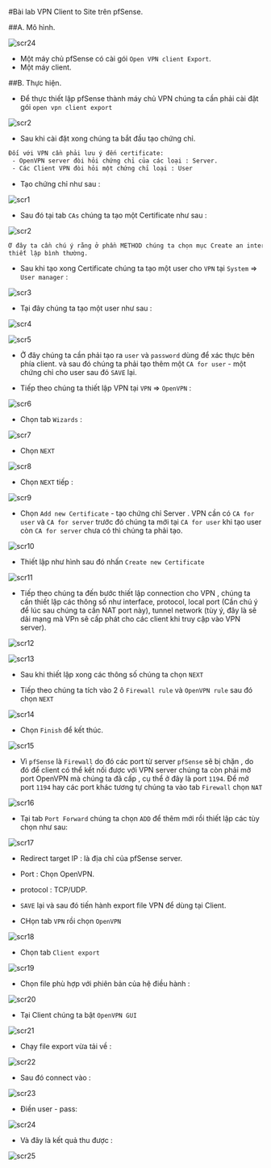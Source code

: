 #Bài lab VPN Client to Site trên pfSense.

##A. Mô hình.

![scr24](http://i.imgur.com/SdS68jQ.png)

- Một máy chủ pfSense có cài gói `Open VPN client Export`.
- Một máy client.

##B. Thực hiện.

- Để thực thiết lập pfSense thành máy chủ VPN chúng ta cần phải cài đặt gói `open vpn client export`

![scr2](http://i.imgur.com/VrBGzf6.png)

- Sau khi cài đặt xong chúng ta bắt đầu tạo chứng chỉ.

```sh
Đối với VPN cần phải lưu ý đến certificate:
 - OpenVPN server đòi hỏi chứng chỉ của các loại : Server.
 - Các Client VPN đòi hỏi một chứng chỉ loại : User
```

- Tạo chứng chỉ như sau :

![scr1](http://i.imgur.com/isnIs4W.png)

- Sau đó tại tab `CAs` chúng ta tạo một Certificate như sau :

![scr2](http://i.imgur.com/UJ16BTx.png)

```sh
Ở đây ta cần chú ý rằng ở phần METHOD chúng ta chọn mục Create an internal Certificate Authority, các mục khác chúng ta 
thiết lập bình thường.
```

- Sau khi tạo xong Certificate chúng ta tạo một user cho `VPN` tại `System` => `User manager` :

![scr3](http://i.imgur.com/NpmQTHM.png)

- Tại đây chúng ta tạo một user như sau :

![scr4](http://i.imgur.com/T89oOUc.png)

![scr5](http://i.imgur.com/9rtht58.png)


- Ở đây chúng ta cần phải tạo ra `user` và `password` dùng để xác thực bên phía client. và sau đó chúng ta phải tạo thêm một
`CA for user` - một chứng chỉ cho user sau đó `SAVE` lại.

- Tiếp theo chúng ta thiết lập VPN tại `VPN` => `OpenVPN` :

![scr6](http://i.imgur.com/SLBNAjg.png)

- Chọn tab `Wizards` :

![scr7](http://i.imgur.com/G4El5xs.png)

- Chọn `NEXT`

![scr8](http://i.imgur.com/nIOrlHA.png)

- Chọn `NEXT` tiếp :

![scr9](http://i.imgur.com/8YERx5U.png)


- Chọn `Add new Certificate` - tạo chứng chỉ Server . VPN cần có `CA for user` và `CA for server` trước đó chúng ta
mới tại `CA for user` khi tạo user còn `CA for server` chưa có thì chúng ta phải tạo. 

![scr10](http://i.imgur.com/Jy8bWIg.png)

- Thiết lập như hình sau đó nhấn `Create new Certificate`

![scr11](http://i.imgur.com/BvRbYBX.png)

- Tiếp theo chúng ta đến bước thiết lập connection cho VPN , chúng ta cần thiết lập các thông số như interface, protocol,
local port  (Cần chú ý để lúc sau chúng ta cần NAT port này), tunnel network (tùy ý, đây là sẽ dải mạng mà VPn sẽ cấp phát cho các client khi truy cập vào VPN server).

![scr12](http://i.imgur.com/bYtMwV7.png)

![scr13](http://i.imgur.com/ZsNN9vI.png)

- Sau khi thiết lập xong các thông số chúng ta chọn `NEXT`

- Tiếp theo chúng ta tích vào 2 ô `Firewall rule` và `OpenVPN rule` sau đó chọn `NEXT`

![scr14](http://i.imgur.com/bbG6hZv.png)

- Chọn `Finish` để kết thúc.

![scr15](http://i.imgur.com/MfbglVe.png)

- Vì `pfSense` là `Firewall` do đó các port từ server `pfSense` sẽ bị chặn , do đó để client có thể kết nối được với 
VPN server chúng ta còn phải mở port OpenVPN mà chúng ta đã cấp , cụ thể ở đây là port `1194`. Để mở port `1194` hay các
port khác tương tự chúng ta vào tab `Firewall` chọn `NAT`

![scr16](http://i.imgur.com/OOx0D86.png)

- Tại tab `Port Forward` chúng ta chọn `ADD` để thêm mới rồi thiết lập các tùy chọn như sau:

![scr17](http://i.imgur.com/j8hpnwY.png)

- Redirect target IP : là địa chỉ của pfSense server.
- Port  : Chọn OpenVPN.
- protocol : TCP/UDP.

- `SAVE` lại và sau đó tiến hành export file VPN để dùng tại Client. 

- CHọn tab `VPN` rồi chọn `OpenVPN`

![scr18](http://i.imgur.com/cV4ealY.png)

- Chọn tab `Client export`

![scr19](http://i.imgur.com/XyvUoDJ.png)

- Chọn file phù hợp với phiên bản của hệ điều hành :

![scr20](http://i.imgur.com/bqK1XcS.png)

- Tại Client chúng ta bật `OpenVPN GUI`

![scr21](http://i.imgur.com/B5XiJqc.png)

- Chạy file export vừa tải về :

![scr22](http://i.imgur.com/EhGON3E.png)

- Sau đó connect vào :

![scr23](http://i.imgur.com/pz6lKjz.png)

- Điền user - pass:

![scr24](http://i.imgur.com/TDc8eEq.png)

- Và đây là kết quả thu được :

![scr25](http://i.imgur.com/mcJwFgU.png)